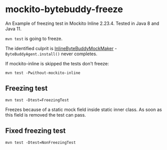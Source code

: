 # mockito-bytebuddy-freeze
An Example of freezing test in Mockito Inline 2.23.4. Tested in Java 8 and Java 11. 

`mvn test` is going to freeze.

The identified culprit is [InlineByteBuddyMockMaker](https://github.com/mockito/mockito/blob/release/3.x/src/main/java/org/mockito/internal/creation/bytebuddy/InlineByteBuddyMockMaker.java#L104) - `ByteBuddyAgent.install()` never completes.

If mockito-inline is skipped the tests don't freeze:

`mvn test -Pwithout-mockito-inline`

## Freezing test

`mvn test -Dtest=FreezingTest`

Freezes because of a static mock field inside static inner class. As soon as this field is removed the test can pass. 

## Fixed freezing test

`mvn test -Dtest=NonFreezingTest`
